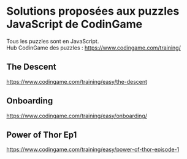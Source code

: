 # Solutions proposées aux puzzles JavaScript de CodinGame

Tous les puzzles sont en JavaScript.  
Hub CodinGame des puzzles : https://www.codingame.com/training/

## The Descent

https://www.codingame.com/training/easy/the-descent

## Onboarding

https://www.codingame.com/training/easy/onboarding/

## Power of Thor Ep1

https://www.codingame.com/training/easy/power-of-thor-episode-1
